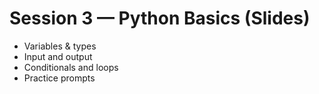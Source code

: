 # Session 3 — Python Basics (Slides)

- Variables & types
- Input and output
- Conditionals and loops
- Practice prompts
